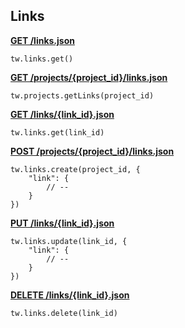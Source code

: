 ## Links

[**GET /links.json**](https://developer.teamwork.com/links#list_all_links)

```
tw.links.get()
```

[**GET /projects/{project_id}/links.json**](https://developer.teamwork.com/links#list_links_on_a_p)

```
tw.projects.getLinks(project_id)
```

[**GET /links/{link_id}.json**](https://developer.teamwork.com/links#get_a_single_link)

```
tw.links.get(link_id)
```

[**POST /projects/{project_id}/links.json**](https://developer.teamwork.com/links#create_a_single_l)

```
tw.links.create(project_id, {
	"link": {
		// --
	}
})
```

[**PUT /links/{link_id}.json**](https://developer.teamwork.com/links#update_a_single_l)

```
tw.links.update(link_id, {
	"link": {
		// --
	}
})
```

[**DELETE /links/{link_id}.json**](https://developer.teamwork.com/links#delete_a_single_l)

```
tw.links.delete(link_id)
```